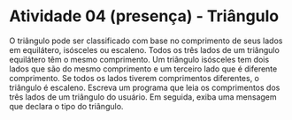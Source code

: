 # Atividade 04 (presença) - Triângulo
  O triângulo pode ser classificado com base no comprimento de seus lados em equilátero, isósceles ou escaleno. Todos os três lados de um triângulo equilátero têm o mesmo comprimento. Um triângulo isósceles tem dois lados que são do mesmo comprimento e um terceiro lado que é diferente comprimento. Se todos os lados tiverem comprimentos diferentes, o triângulo é escaleno. Escreva um programa que leia os comprimentos dos três lados de um triângulo do usuário. Em seguida, exiba uma mensagem que declara o tipo do triângulo.
